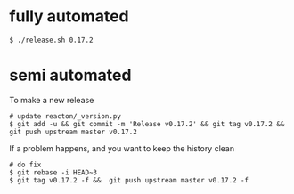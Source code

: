 
# fully automated

    $ ./release.sh 0.17.2

# semi automated
To make a new release
```
# update reacton/_version.py
$ git add -u && git commit -m 'Release v0.17.2' && git tag v0.17.2 && git push upstream master v0.17.2
```


If a problem happens, and you want to keep the history clean
```
# do fix
$ git rebase -i HEAD~3
$ git tag v0.17.2 -f &&  git push upstream master v0.17.2 -f
```
